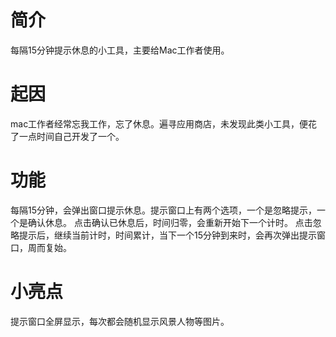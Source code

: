 # 简介
每隔15分钟提示休息的小工具，主要给Mac工作者使用。

# 起因
mac工作者经常忘我工作，忘了休息。遍寻应用商店，未发现此类小工具，便花了一点时间自己开发了一个。

# 功能
每隔15分钟，会弹出窗口提示休息。提示窗口上有两个选项，一个是忽略提示，一个是确认休息。 
点击确认已休息后，时间归零，会重新开始下一个计时。
点击忽略提示后，继续当前计时，时间累计，当下一个15分钟到来时，会再次弹出提示窗口，周而复始。

# 小亮点
提示窗口全屏显示，每次都会随机显示风景人物等图片。



